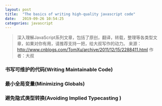```yaml
---
layout: post
title:  "The basics of writing high-quality javascript code"
date:   2019-09-26 10:54:25
categories: javascript
---
```


>深入理解JavaScript系列文章，包括了原创，翻译，转载，整理等各类型文章，如果对你有用，请推荐支持一把，给大叔写作的动力。
>来源：http://www.cnblogs.com/TomXu/archive/2011/12/15/2288411.html
>作者：大叔

<!--more-->
 
### 书写可维护的代码(Writing Maintainable Code)

### 最小全局变量(Minimizing Globals)

### 避免隐式类型转换(Avoiding Implied Typecasting )